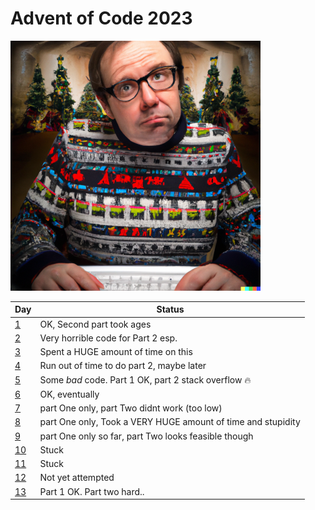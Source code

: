 # Advent of Code 2023

![A confused looking,  aging male geek with dark hair on a laptop in a chrismassy decorated room and wearing a christmas jumper digital art](geek.png)

| Day | Status |
|-----|--------|
|  [1](scripts/01.fsx)  |   OK, Second part took ages     |
|  [2](scripts/02.fsx)  |   Very horrible code for Part 2  esp.    |
|  [3](scripts/03.fsx)  |   Spent a HUGE amount of time on this   |
|  [4](scripts/04.fsx)  |   Run out of time to do part 2, maybe later   |
|  [5](scripts/05.fsx)  |   Some *bad* code. Part 1 OK, part 2 stack overflow 🔥  |
|  [6](scripts/06.fsx)  |   OK, eventually |
|  [7](scripts/07.fsx)  |  part One only, part Two didnt work (too low) |
|  [8](scripts/08.fsx)  |  part One only, Took a VERY HUGE amount of time and stupidity |
|  [9](scripts/09.fsx)  |  part One only so far, part Two looks feasible though |
|  [10](scripts/10.fsx)  |  Stuck |
|  [11](scripts/11.fsx)  |  Stuck |
|  [12](scripts/12.fsx)  |  Not yet attempted |
|  [13](scripts/13.fsx)  | Part 1 OK. Part two hard.. |